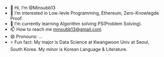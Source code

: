- 👋 Hi, I’m @Minsubb13
- 👀 I’m interested in Low-levle Programming, Ethereum, Zero-Knowlegde Proof.
- 🌱 I’m currently learning Algorithm solving PS(Problem Solving).
- 📫 How to reach me minsubb13@gmail.com
- 😄 Pronouns: ...
- ⚡ Fun fact: My major is Data Science at Kwangwoon Univ at Seoul, South Korea. My minor is Korean Language & Literature.

<!---
Minsubb13/Minsubb13 is a ✨ special ✨ repository because its `README.md` (this file) appears on your GitHub profile.
You can click the Preview link to take a look at your changes.
--->
